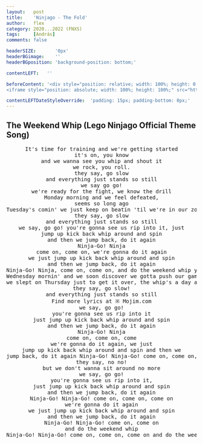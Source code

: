 ```yaml
---
layout:   post
title:    'Ninjago - The Fold'
author:   flex
category: 2020...2022 (FNXS)
tags:     [András]
comments: false

headerSIZE:       '0px'
headerBGimage:    ''
headerBGposition: 'background-position: bottom;'

contentLEFT:   ''

beforeContent: '<div style="position: relative; width: 100%; height: 0; padding-bottom: 56.25%;">
<iframe style="position: absolute; width: 100%; height: 100%;" src="https://www.youtube.com/embed/QBUuCbRf-ic" title="YouTube video player" frameborder="0" allow="accelerometer; autoplay; clipboard-write; encrypted-media; gyroscope; picture-in-picture" allowfullscreen></iframe></div>'

contentLEFTDateStyleOverride:  'padding: 15px; padding-bottom: 0px;'
---
```


## The Weekend Whip (Lego Ninjago Official Theme Song)

<center><pre>
It's time for training and we're getting started
it's on, you know
and we wanna see you whip and shout it
we rock, you roll.
they say, go slow
and everything just stands so still
we say go go!
we're ready for the fight, we know the drill
Monday morning and we feel defeated,
seems so long ago
Tuesday's comin' we just keep on beatin 'til we're in our zone
they say, go slow
and everything just stands so still
we say, go go! you're gonna see us rip into it, just
jump up kick back whip around and spin
and then we jump back, do it again
Ninja-Go! Ninja
come on, come on, we're gonna do it again
we just jump up kick back whip around and spin
and then we jump back, do it again
Ninja-Go! Ninja, come on, come on, and do the weekend whip yeah!
Wednesday mornin' and we soon discover we gotta push our game
we slept on Thursday just to get it over, the whip's a day away!
they say, go slow!
and everything just stands so still
Find more lyrics at ※ Mojim.com
we say, go go!
you're gonna see us rip into it
just jump up kick back whip around and spin
and then we jump back, do it again
Ninja-Go! Ninja
come on, come on, come
we're gonna do it again, we just
jump up kick back whip around and spin and then we
jump back, do it again Ninja-Go! Ninja-Go! come on, come on, and do the weekend whip
they say, no no!
but we don't wanna sit around no more
we say, go go!
you're gonna see us rip into it,
just jump up kick back whip around and spin
and then we jump back, do it again
Ninja-Go! Ninja-Go! come on, come on, come on
we're gonna do it again
we just jump up kick back whip around and spin
and then we jump back, do it again
Ninja-Go! Ninja-Go! come on, come on
and do the weekend whip
Ninja-Go! Ninja-Go! come on, come on, come on and do the weekend whip jump up kick back do it again and spin!
</pre></center>